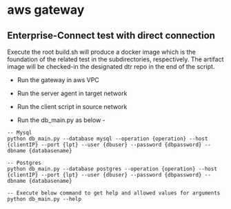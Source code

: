 # aws gateway
## Enterprise-Connect test with direct connection
Execute the root build.sh will produce a docker image which is the foundation of the related test in the subdirectories, respectively. The artifact image will be checked-in the designated dtr repo in the end of the script.  

- Run the gateway in aws VPC

- Run the server agent in target network

- Run the client script in source network

- Run the db_main.py as below - 

```
-- Mysql
python db_main.py --database mysql --operation {operation} --host {clientIP} --port {lpt} --user {dbuser} --password {dbpassword} --dbname {databasename}

-- Postgres
python db_main.py --database postgres --operation {operation} --host {clientIP} --port {lpt} --user {dbuser} --password {dbpassword} --dbname {databasename}

-- Execute below command to get help and allowed values for arguments
python db_main.py --help
```

